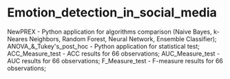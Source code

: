 # Emotion_detection_in_social_media
NewPREX - Python application for algorithms comparison (Naive Bayes, k-Neares Neighbors, Random Forest, Neural Network, Ensemble Classifier);
ANOVA_&_Tukey's_post_hoc - Python application for statistical test;
ACC_Measure_test - ACC results for 66 observations;
AUC_Measure_test - AUC results for 66 observations;
F_Measure_test - F-measure results for 66 observations;

